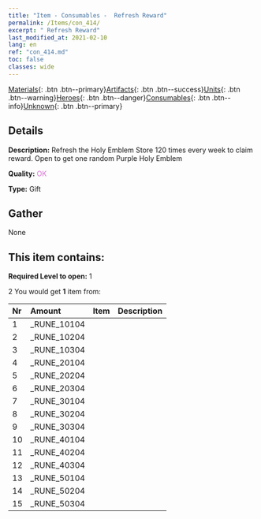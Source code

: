 ```yaml
---
title: "Item - Consumables -  Refresh Reward"
permalink: /Items/con_414/
excerpt: " Refresh Reward"
last_modified_at: 2021-02-10
lang: en
ref: "con_414.md"
toc: false
classes: wide
---
```

 [Materials](/Items/){: .btn .btn--primary}[Artifacts](/Items/Artifacts/){: .btn .btn--success}[Units](/Items/Units/){: .btn .btn--warning}[Heroes](/Items/Heroes/){: .btn .btn--danger}[Consumables](/Items/Consumables/){: .btn .btn--info}[Unknown](/Items/Unknown/){: .btn .btn--primary}

## Details
 **Description:** Refresh the Holy Emblem Store 120 times every week to claim reward. Open to get one random Purple Holy Emblem

 **Quality:** <span style="color: #DA70D6">OK</span>

 **Type:** Gift

## Gather

  None

## This item contains:

 **Required Level to open:** 1

 2 You would get **1** item  from:

  | Nr | Amount |     Item    | Description |
  |:---|:-------|:------------|:-----------:|
  | 1 | _RUNE_10104 | 
  | 2 | _RUNE_10204 | 
  | 3 | _RUNE_10304 | 
  | 4 | _RUNE_20104 | 
  | 5 | _RUNE_20204 | 
  | 6 | _RUNE_20304 | 
  | 7 | _RUNE_30104 | 
  | 8 | _RUNE_30204 | 
  | 9 | _RUNE_30304 | 
  | 10 | _RUNE_40104 | 
  | 11 | _RUNE_40204 | 
  | 12 | _RUNE_40304 | 
  | 13 | _RUNE_50104 | 
  | 14 | _RUNE_50204 | 
  | 15 | _RUNE_50304 | 
